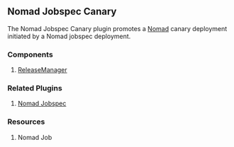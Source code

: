 ## Nomad Jobspec Canary

The Nomad Jobspec Canary plugin promotes a [Nomad](https://www.nomadproject.io/) 
canary deployment initiated by a Nomad jobspec deployment.

### Components

1. [ReleaseManager](/waypoint/integrations/nomad-jobspec-canary/latest/components/release-manager)

### Related Plugins

1. [Nomad Jobspec](/waypoint/integrations/nomad-jobspec)

### Resources

1. Nomad Job